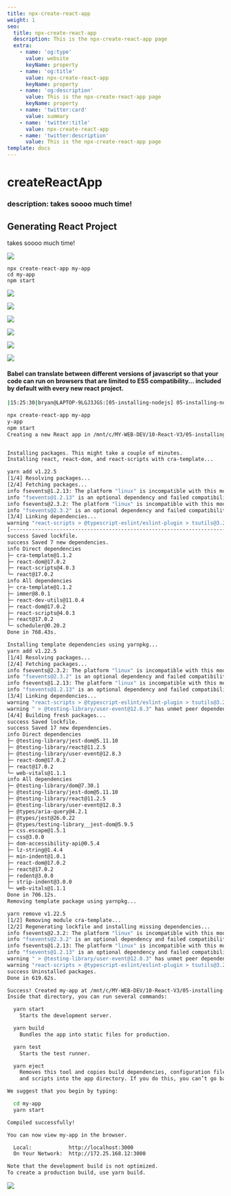 ```yaml
---
title: npx-create-react-app
weight: 1
seo:
  title: npx-create-react-app
  description: This is the npx-create-react-app page
  extra:
    - name: 'og:type'
      value: website
      keyName: property
    - name: 'og:title'
      value: npx-create-react-app
      keyName: property
    - name: 'og:description'
      value: This is the npx-create-react-app page
      keyName: property
    - name: 'twitter:card'
      value: summary
    - name: 'twitter:title'
      value: npx-create-react-app
    - name: 'twitter:description'
      value: This is the npx-create-react-app page
template: docs
---
```


# createReactApp

### description: takes soooo much time!

## Generating React Project

takes soooo much time!

![](https://github.com/bgoonz/BGOONZ_BLOG_2.0/tree/4b1320b956f893af2be8f4feb67babec254019c6/src/pages/docs/react/.gitbook/assets/image%20%2812%29.png)

```text
npx create-react-app my-app
cd my-app
npm start
```

![](https://github.com/bgoonz/BGOONZ_BLOG_2.0/tree/4b1320b956f893af2be8f4feb67babec254019c6/src/pages/docs/react/.gitbook/assets/image%20%2818%29.png)

![](https://github.com/bgoonz/BGOONZ_BLOG_2.0/tree/4b1320b956f893af2be8f4feb67babec254019c6/src/pages/docs/react/.gitbook/assets/image%20%2814%29.png)

![](https://github.com/bgoonz/BGOONZ_BLOG_2.0/tree/4b1320b956f893af2be8f4feb67babec254019c6/src/pages/docs/react/.gitbook/assets/image%20%2813%29.png)

![](https://github.com/bgoonz/BGOONZ_BLOG_2.0/tree/4b1320b956f893af2be8f4feb67babec254019c6/src/pages/docs/react/.gitbook/assets/image%20%2819%29.png)

![](https://github.com/bgoonz/BGOONZ_BLOG_2.0/tree/4b1320b956f893af2be8f4feb67babec254019c6/src/pages/docs/react/.gitbook/assets/image%20%2816%29.png)

![](https://github.com/bgoonz/BGOONZ_BLOG_2.0/tree/4b1320b956f893af2be8f4feb67babec254019c6/src/pages/docs/react/.gitbook/assets/image%20%2817%29.png)

#### Babel can translate between different versions of javascript so that your code can run on browsers that are limited to ES5 compatibility... included by default with every new react project.

```bash
|15:25:30|bryan@LAPTOP-9LGJ3JGS:[05-installing-nodejs] 05-installing-nodejs_exitstatus:0__________________________________________________________o>

npx create-react-app my-app
y-app
npm start
Creating a new React app in /mnt/c/MY-WEB-DEV/10-React-V3/05-installing-nodejs/my-app.


Installing packages. This might take a couple of minutes.
Installing react, react-dom, and react-scripts with cra-template...

yarn add v1.22.5
[1/4] Resolving packages...
[2/4] Fetching packages...
info fsevents@1.2.13: The platform "linux" is incompatible with this module.
info "fsevents@1.2.13" is an optional dependency and failed compatibility check. Excluding it from installation.
info fsevents@2.3.2: The platform "linux" is incompatible with this module.
info "fsevents@2.3.2" is an optional dependency and failed compatibility check. Excluding it from installation.
[3/4] Linking dependencies...
warning "react-scripts > @typescript-eslint/eslint-plugin > tsutils@3.20.0" has unmet peer dependency "typescript@>=2.8.0 || >= 3.2.0-dev || >= 3.3.0-dev || >= 3.4.0-dev || >= 3.5.0-dev || >= 3.6.0-dev || >= 3.6.0-beta || >= 3.7.0-dev || >= 3.7.0-beta".
[----------------------------------------------------------------------------------------------------------------------------------------------------------------------------------------------------------------------------------------------------------------------[4/4] Building fresh packages...
success Saved lockfile.
success Saved 7 new dependencies.
info Direct dependencies
├─ cra-template@1.1.2
├─ react-dom@17.0.2
├─ react-scripts@4.0.3
└─ react@17.0.2
info All dependencies
├─ cra-template@1.1.2
├─ immer@8.0.1
├─ react-dev-utils@11.0.4
├─ react-dom@17.0.2
├─ react-scripts@4.0.3
├─ react@17.0.2
└─ scheduler@0.20.2
Done in 768.43s.

Installing template dependencies using yarnpkg...
yarn add v1.22.5
[1/4] Resolving packages...
[2/4] Fetching packages...
info fsevents@2.3.2: The platform "linux" is incompatible with this module.
info "fsevents@2.3.2" is an optional dependency and failed compatibility check. Excluding it from installation.
info fsevents@1.2.13: The platform "linux" is incompatible with this module.
info "fsevents@1.2.13" is an optional dependency and failed compatibility check. Excluding it from installation.
[3/4] Linking dependencies...
warning "react-scripts > @typescript-eslint/eslint-plugin > tsutils@3.20.0" has unmet peer dependency "typescript@>=2.8.0 || >= 3.2.0-dev || >= 3.3.0-dev || >= 3.4.0-dev || >= 3.5.0-dev || >= 3.6.0-dev || >= 3.6.0-beta || >= 3.7.0-dev || >= 3.7.0-beta".
warning " > @testing-library/user-event@12.8.3" has unmet peer dependency "@testing-library/dom@>=7.21.4".
[4/4] Building fresh packages...
success Saved lockfile.
success Saved 17 new dependencies.
info Direct dependencies
├─ @testing-library/jest-dom@5.11.10
├─ @testing-library/react@11.2.5
├─ @testing-library/user-event@12.8.3
├─ react-dom@17.0.2
├─ react@17.0.2
└─ web-vitals@1.1.1
info All dependencies
├─ @testing-library/dom@7.30.1
├─ @testing-library/jest-dom@5.11.10
├─ @testing-library/react@11.2.5
├─ @testing-library/user-event@12.8.3
├─ @types/aria-query@4.2.1
├─ @types/jest@26.0.22
├─ @types/testing-library__jest-dom@5.9.5
├─ css.escape@1.5.1
├─ css@3.0.0
├─ dom-accessibility-api@0.5.4
├─ lz-string@1.4.4
├─ min-indent@1.0.1
├─ react-dom@17.0.2
├─ react@17.0.2
├─ redent@3.0.0
├─ strip-indent@3.0.0
└─ web-vitals@1.1.1
Done in 706.12s.
Removing template package using yarnpkg...

yarn remove v1.22.5
[1/2] Removing module cra-template...
[2/2] Regenerating lockfile and installing missing dependencies...
info fsevents@2.3.2: The platform "linux" is incompatible with this module.
info "fsevents@2.3.2" is an optional dependency and failed compatibility check. Excluding it from installation.
info fsevents@1.2.13: The platform "linux" is incompatible with this module.
info "fsevents@1.2.13" is an optional dependency and failed compatibility check. Excluding it from installation.
warning " > @testing-library/user-event@12.8.3" has unmet peer dependency "@testing-library/dom@>=7.21.4".
warning "react-scripts > @typescript-eslint/eslint-plugin > tsutils@3.20.0" has unmet peer dependency "typescript@>=2.8.0 || >= 3.2.0-dev || >= 3.3.0-dev || >= 3.4.0-dev || >= 3.5.0-dev || >= 3.6.0-dev || >= 3.6.0-beta || >= 3.7.0-dev || >= 3.7.0-beta".
success Uninstalled packages.
Done in 619.62s.

Success! Created my-app at /mnt/c/MY-WEB-DEV/10-React-V3/05-installing-nodejs/my-app
Inside that directory, you can run several commands:

  yarn start
    Starts the development server.

  yarn build
    Bundles the app into static files for production.

  yarn test
    Starts the test runner.

  yarn eject
    Removes this tool and copies build dependencies, configuration files
    and scripts into the app directory. If you do this, you can’t go back!

We suggest that you begin by typing:

  cd my-app
  yarn start

Compiled successfully!

You can now view my-app in the browser.

  Local:            http://localhost:3000
  On Your Network:  http://172.25.168.12:3000

Note that the development build is not optimized.
To create a production build, use yarn build.
```

![](https://github.com/bgoonz/BGOONZ_BLOG_2.0/tree/4b1320b956f893af2be8f4feb67babec254019c6/src/pages/docs/react/.gitbook/assets/image%20%286%29.png)

